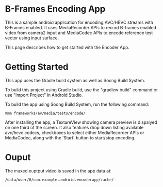 # B-Frames Encoding App

This is a sample android application for encoding AVC/HEVC streams with B-Frames enabled. It uses MediaRecorder APIs to record B-frames enabled video from camera2 input and MediaCodec APIs to encode reference test vector using input surface.

This page describes how to get started with the Encoder App.


# Getting Started

This app uses the Gradle build system as well as Soong Build System.

To build this project using Gradle build, use the "gradlew build" command or use "Import Project" in Android Studio.

To build the app using Soong Build System, run the following command:
```
mmm frameworks/av/media/tests/encode/
```

After installing the app, a TextureView showing camera preview is dispalyed on one third of the screen. It also features drop down listing available avc/hevc codecs, checkboxes to select either MediaRecorder APIs or MediaCodec,  along with the 'Start' button to start/stop encoding.


# Ouput

The muxed ouptput video is saved in the app data at:
```
/data/user/0/com.example.android.encoderapp/cache/
```
